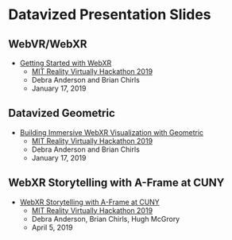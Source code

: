 # Datavized Presentation Slides

## WebVR/WebXR

- [Getting Started with WebXR](https://datavized.github.io/presentations/mit-webxr-2019)
  - [MIT Reality Virtually Hackathon 2019](https://realityvirtuallyhack.com/)
  - Debra Anderson and Brian Chirls
  - January 17, 2019

## Datavized Geometric

- [Building Immersive WebXR Visualization with Geometric](https://docs.google.com/presentation/d/e/2PACX-1vTEaLqvz38mFqxpgGp6kC7KV5ihV6IG136LYEH7Q0FRXuR3enVu2jHHwyzi72o--ZSHwieDYpiOLaR6/pub?start=false&loop=false&delayms=3000)
  - [MIT Reality Virtually Hackathon 2019](https://realityvirtuallyhack.com/)
  - Debra Anderson and Brian Chirls
  - January 17, 2019

## WebXR Storytelling with A-Frame at CUNY

- [WebXR Storytelling with A-Frame at CUNY](https://www.eventbrite.com/e/intro-to-webxr-storytelling-with-a-frame-workshop-tickets-59112343611)
  - [MIT Reality Virtually Hackathon 2019](https://realityvirtuallyhack.com/)
  - Debra Anderson, Brian Chirls, Hugh McGrory
  - April 5, 2019

